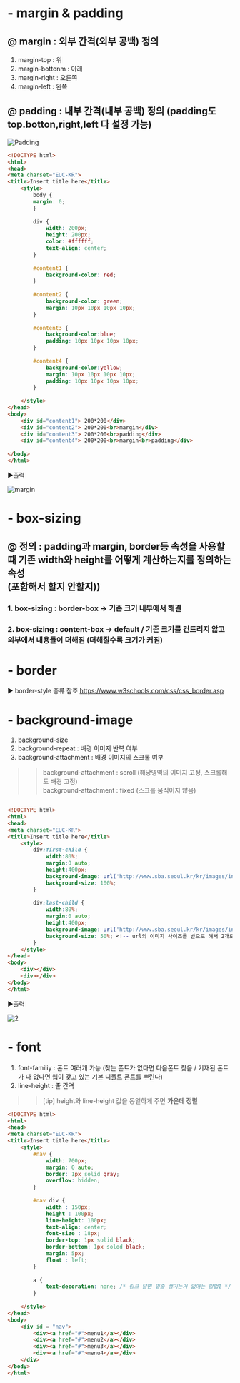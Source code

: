 # - margin & padding 
## @ margin : 외부 간격(외부 공백) 정의
1. margin-top : 위 
2. margin-bottonm : 아래
3. margin-right : 오른쪽
4. margin-left : 왼쪽 

## @ padding : 내부 간격(내부 공백) 정의 (padding도 top.botton,right,left 다 설정 가능)

![Padding](https://user-images.githubusercontent.com/74290204/103602568-b0135600-4f4f-11eb-9e75-855a5f74c805.png)

```html
<!DOCTYPE html>
<html>
<head>
<meta charset="EUC-KR">
<title>Insert title here</title>
	<style>
		body {
		margin: 0;
		}
		
		div {
			width: 200px; 
			height: 200px;
			color: #ffffff;
			text-align: center;
		}
		
		#content1 {
			background-color: red;
		}
		
		#content2 {
			background-color: green;
			margin: 10px 10px 10px 10px;
		}
		
		#content3 {
			background-color:blue;
			padding: 10px 10px 10px 10px;
		}
		
		#content4 {
			background-color:yellow;
			margin: 10px 10px 10px 10px;
			padding: 10px 10px 10px 10px;
		}
		
	</style>
</head>
<body>
	<div id="content1"> 200*200</div>
	<div id="content2"> 200*200<br>margin</div>
	<div id="content3"> 200*200<br>padding</div>
	<div id="content4"> 200*200<br>margin<br>padding</div>
		
</body>
</html>
```
▶출력

![margin](https://user-images.githubusercontent.com/74290204/103493068-8df7d600-4e72-11eb-98f1-5297ca5f6709.PNG)

# - box-sizing
## @ 정의 : padding과 margin, border등 속성을 사용할 때 기존 width와 height를 어떻게 계산하는지를 정의하는 속성 <br> (포함해서 할지 안할지))
### 1. box-sizing : border-box → 기존 크기 내부에서 해결
### 2. box-sizing : content-box → default / 기존 크기를 건드리지 않고 외부에서 내용들이 더해짐 (더해질수록 크기가 커짐)

# - border 
▶ border-style 종류 참조 https://www.w3schools.com/css/css_border.asp

# - background-image
1. background-size
2. background-repeat : 배경 이미지 반복 여부
3. background-attachment : 배경 이미지의 스크롤 여부 
 >> background-attachment : scroll (해당영역의 이미지 고정, 스크롤해도 배경 고정) <br> background-attachment : fixed (스크롤 움직이지 않음)

```html

<!DOCTYPE html>
<html>
<head>
<meta charset="EUC-KR">
<title>Insert title here</title>
	<style>
		div:first-child {
			width:80%;
			margin:0 auto;
			height:400px;
			background-image: url('http://www.sba.seoul.kr/kr/images/index/visual5.jpg');
			background-size: 100%;
		}
		
		div:last-child {
			width:80%;
			margin:0 auto;
			height:400px;
			background-image: url('http://www.sba.seoul.kr/kr/images/index/visual5.jpg');
			background-size: 50%; <!-- url의 이미지 사이즈를 반으로 해서 2개로 copy해서 출력-->
		}
	</style>
</head>
<body>
	<div></div>
	<div></div>
</body>
</html>
```

▶출력

![2](https://user-images.githubusercontent.com/74290204/103494100-728fc980-4e78-11eb-865b-88fb9e0dfc81.PNG)

# - font 
1. font-familiy : 폰트 여러개 가능 (찾는 폰트가 없다면 다음폰트 찾음 / 기재된 폰트가 다 없다면 웹이 갖고 있는 기본 디폴트 폰트를 뿌린다)
2. line-height : 줄 간격 
>>[tip] height와 line-height 값을 동일하게 주면 **가운데 정렬**

```html
<!DOCTYPE html>
<html>
<head>
<meta charset="EUC-KR">
<title>Insert title here</title>
	<style>
		#nav {
			width: 700px;
			margin: 0 auto;
			border: 1px solid gray;
			overflow: hidden;
		}
		
		#nav div {
			width : 150px;
			height : 100px;
			line-height: 100px; 
			text-align: center;
			font-size : 18px;
			border-top: 1px solid black;
			border-bottom: 1px solod black;
			margin: 5px;
			float : left;
		}
		
		a {
			text-decoration: none; /* 링크 달면 밑줄 생기는거 없애는 방법1 */
		}
		
	</style>
</head>
<body>
	<div id = "nav">
		<div><a href="#">menu1</a></div>
		<div><a href="#">menu2</a></div>
		<div><a href="#">menu3</a></div>
		<div><a href="#">menu4</a></div>
	</div>
</body>
</html>
```
